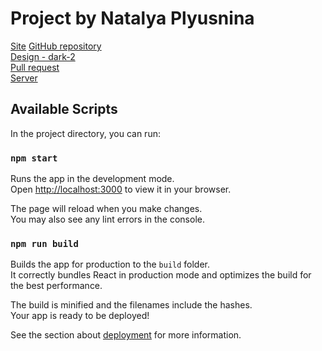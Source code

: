 # Project by Natalya Plyusnina

[Site](https://plyusnina.nomoredomainsicu.ru/)
[GitHub repository](https://github.com/TashaSlon/movies-explorer-frontend) \
[Design - dark-2](https://www.figma.com/file/6FMWkB94wE7KTkcCgUXtnC/light-1?type=design&node-id=1-7266&mode=dev) \
[Pull request](https://github.com/TashaSlon/movies-explorer-frontend/pull/2) \
[Server](https://api.plyusnina.nomoreparties.sbs/)

## Available Scripts

In the project directory, you can run:

### `npm start`

Runs the app in the development mode.\
Open [http://localhost:3000](http://localhost:3000) to view it in your browser.

The page will reload when you make changes.\
You may also see any lint errors in the console.

### `npm run build`

Builds the app for production to the `build` folder.\
It correctly bundles React in production mode and optimizes the build for the best performance.

The build is minified and the filenames include the hashes.\
Your app is ready to be deployed!

See the section about [deployment](https://facebook.github.io/create-react-app/docs/deployment) for more information.


